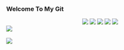 ### Welcome To My Git
<div align="center">
	<img src="https://img.shields.io/badge/C-A8B9CC?style=flat&logo= &logoColor=white"/>
	<img src="https://img.shields.io/badge/PYTHON-3776AB?style=flat&logo= &logoColor=white"/>
	<img src="https://img.shields.io/badge/Java-007396?style=flat&logo=Java&logoColor=white" />
	<img src="https://img.shields.io/badge/HTML5-E34F26?style=flat&logo=HTML5&logoColor=white" />
	<img src="https://img.shields.io/badge/CSS3-1572B6?style=flat&logo=CSS3&logoColor=white" />
</div>
<img src="https://github-readme-stats.vercel.app/api/top-langs/?username=kimsm0566&layout=compact"><br><br>
<img src="https://github-readme-stats.vercel.app/api?username=kimsm0566&show_icons=true">





<!--
**kimsm0566/kimsm0566** is a ✨ _special_ ✨ repository because its `README.md` (this file) appears on your GitHub profile.

Here are some ideas to get you started:

- 🔭 I’m currently working on ...
- 🌱 I’m currently learning ...
- 👯 I’m looking to collaborate on ...
- 🤔 I’m looking for help with ...
- 💬 Ask me about ...
- 📫 How to reach me: ...
- 😄 Pronouns: ...
- ⚡ Fun fact: ...
-->
